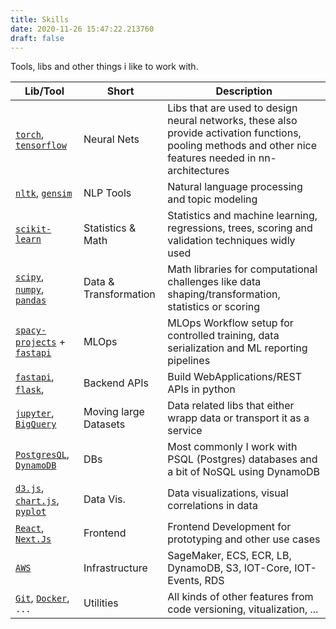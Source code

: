 ```yaml
--- 
title: Skills 
date: 2020-11-26 15:47:22.213760
draft: false
---
```


Tools, libs and other things i like to work with.

|**Lib/Tool**|**Short**|**Description**|
|-------------|---|---------------------------------|
| [`torch`](https://pytorch.org), [`tensorflow`](https://www.tensorflow.org) | Neural Nets | Libs that are used to design neural networks, these also provide activation functions, pooling methods and other nice features needed in nn-architectures |
| [`nltk`](https://www.nltk.org), [`gensim`](https://radimrehurek.com/gensim/) | NLP Tools | Natural language processing and topic modeling |
| [`scikit-learn`](https://scikit-learn.org/stable/) | Statistics & Math | Statistics and machine learning, regressions, trees, scoring and validation techniques widly used |
| [`scipy`](https://www.scipy.org), [`numpy`](https://numpy.org), [`pandas`](https://pandas.pydata.org) | Data & Transformation | Math libraries for computational challenges like data shaping/transformation, statistics or scoring |
| [`spacy-projects`](https://spacy.io/usage/projects) + [`fastapi`](https://fastapi.tiangolo.com) | MLOps | MLOps Workflow setup for controlled training, data serialization and ML reporting pipelines |
| [`fastapi`](https://fastapi.tiangolo.com), [`flask`](https://flask.palletsprojects.com/en/1.1.x/), | Backend APIs | Build WebApplications/REST APIs in python |
| [`jupyter`](https://jupyter.org), [`BigQuery`](https://cloud.google.com/bigquery/) | Moving large Datasets | Data related libs that either wrapp data or transport it as a service |
| [`PostgresQL`](https://www.postgresql.org), [`DynamoDB`](https://aws.amazon.com/de/dynamodb/)| DBs | Most commonly I work with PSQL (Postgres) databases and a bit of NoSQL using DynamoDB |
| [`d3.js`](https://d3js.org), [`chart.js`](https://www.chartjs.org), [`pyplot`](https://matplotlib.org/api/pyplot_api.html) | Data Vis. | Data visualizations, visual correlations in data |
| [`React`](https://reactjs.org), [`Next.Js`](https://nextjs.org) | Frontend | Frontend Development for prototyping and other use cases |
| [`AWS`](https://aws.amazon.com/) | Infrastructure | SageMaker, ECS, ECR, LB, DynamoDB, S3, IOT-Core, IOT-Events, RDS |
| [`Git`](https://git-scm.com), [`Docker`](https://www.docker.com), `...` | Utilities | All kinds of other features from code versioning, vitualization, ...  |



